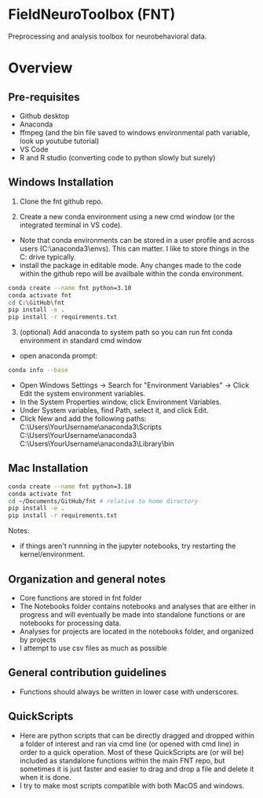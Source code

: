 
# FieldNeuroToolbox (FNT)

Preprocessing and analysis toolbox for neurobehavioral data. 

Overview
========


## Pre-requisites
- Github desktop
- Anaconda
- ffmpeg (and the bin file saved to windows environmental path variable, look up youtube tutorial)
- VS Code
- R and R studio (converting code to python slowly but surely)


## Windows Installation

1. Clone the fnt github repo. 

2. Create a new conda environment using a new cmd window (or the integrated terminal in VS code). 
- Note that conda environments can be stored in a user profile and across users (C:\anaconda3\envs). This can matter. I like to store things in the C: drive typically. 
- install the package in editable mode. Any changes made to the code within the github repo will be availbale within the conda environment. 

```bash
conda create --name fnt python=3.10 
conda activate fnt 
cd C:\GitHub\fnt 
pip install -e . 
pip install -r requirements.txt
```

3. (optional) Add anaconda to system path so you can run fnt conda environment in standard cmd window
- open anaconda prompt:

```bash
conda info --base
```

- Open Windows Settings → Search for "Environment Variables" → Click Edit the system environment variables.
- In the System Properties window, click Environment Variables.
- Under System variables, find Path, select it, and click Edit.
- Click New and add the following paths:
C:\Users\YourUsername\anaconda3\Scripts
C:\Users\YourUsername\anaconda3
C:\Users\YourUsername\anaconda3\Library\bin



## Mac Installation

```bash
conda create --name fnt python=3.10 
conda activate fnt 
cd ~/Documents/GitHub/fnt # relative to home directory
pip install -e . 
pip install -r requirements.txt
```


Notes: 
- if things aren't runnning in the jupyter notebooks, try restarting the kernel/environment. 

## Organization and general notes
- Core functions are stored in fnt folder
- The Notebooks folder contains notebooks and analyses that are either in progress and will eventually be made into standalone functions or are notebooks for processing data. 
- Analyses for projects are located in the notebooks folder, and organized by projects
- I attempt to use csv files as much as possible


## General contribution guidelines 
- Functions should always be written in lower case with underscores. 



## QuickScripts
- Here are python scripts that can be directly dragged and dropped within a folder of interest and ran via cmd line (or opened with cmd line) in order to a quick operation. Most of these QuickScripts are (or will be) included as standalone functions within the main FNT repo, but sometimes it is just faster and easier to drag and drop a file and delete it when it is done. 
- I try to make most scripts compatible with both MacOS and windows. 